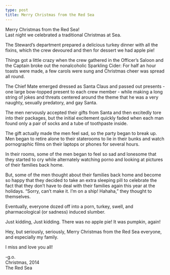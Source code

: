 ```yaml
---
type: post
title: Merry Christmas from the Red Sea
---
```

Merry Christmas from the Red Sea!  
Last night we celebrated a traditional Christmas at Sea.  

The Steward’s department prepared a delicious turkey dinner with all the fixins, which the crew devoured and then for dessert we had apple pie! 

Things got a little crazy when the crew gathered in the Officer’s Saloon and the Captain broke out the nonalcoholic Sparkling Cider: For half an hour toasts were made, a few carols were sung and Christmas cheer was spread all round.

The Chief Mate emerged dressed as Santa Claus and passed out presents - one large bow-topped present to each crew member - while making a long string of jokes and threats centered around the theme that he was a very naughty, sexually predatory, and gay Santa. 

The men nervously accepted their gifts from Santa and then excitedly tore into their packages, but the initial excitement quickly faded when each man found only a pair of socks and a tube of toothpaste inside.

The gift actually made the men feel sad, so the party began to break up. Men began to retire alone to their staterooms to lie in their bunks and watch pornographic films on their laptops or phones for several hours.

In their rooms, some of the men began to feel so sad and lonesome that they started to cry while alternately watching porno and looking at pictures of their families back home. 

But, some of the men thought about their families back home and become so happy that they decided to take an extra sleeping pill to celebrate the fact that they don’t have to deal with their families again this year at the holidays. “Sorry, can’t make it. I’m on a ship! Hahaha,” they thought to themselves.

Eventually, everyone dozed off into a porn, turkey, swell, and pharmacological (or sadness) induced slumber. 

Just kidding, Just kidding. There was no apple pie! It was pumpkin, again!

Hey, but seriously, seriously, Merry Christmas from the Red Sea everyone, and especially my family. 

I miss and love you all!

-g.o.  
Christmas, 2014  
The Red Sea

